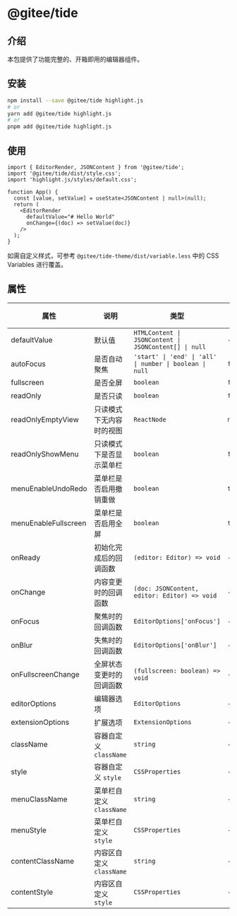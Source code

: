 # @gitee/tide

## 介绍

本包提供了功能完整的、开箱即用的编辑器组件。

## 安装

```bash
npm install --save @gitee/tide highlight.js
# or
yarn add @gitee/tide highlight.js
# or
pnpm add @gitee/tide highlight.js
```

## 使用

```tsx
import { EditorRender, JSONContent } from '@gitee/tide';
import '@gitee/tide/dist/style.css';
import 'highlight.js/styles/default.css';

function App() {
  const [value, setValue] = useState<JSONContent | null>(null);
  return (
    <EditorRender
      defaultValue="# Hello World"
      onChange={(doc) => setValue(doc)}
    />
  );
}
```

如需自定义样式，可参考 `@gitee/tide-theme/dist/variable.less` 中的 CSS Variables 进行覆盖。

## 属性

| 属性                 | 说明                     | 类型                                                     | 默认值  |
| -------------------- | ------------------------ | -------------------------------------------------------- | ------- |
| defaultValue         | 默认值                   | `HTMLContent \| JSONContent \| JSONContent[] \| null`    | -       |
| autoFocus            | 是否自动聚焦             | `'start' \| 'end' \| 'all' \| number \| boolean \| null` | `false` |
| fullscreen           | 是否全屏                 | `boolean`                                                | `false` |
| readOnly             | 是否只读                 | `boolean`                                                | `false` |
| readOnlyEmptyView    | 只读模式下无内容时的视图 | `ReactNode`                                              | `null`  |
| readOnlyShowMenu     | 只读模式下是否显示菜单栏 | `boolean`                                                | `false` |
| menuEnableUndoRedo   | 菜单栏是否启用撤销重做   | `boolean`                                                | `true`  |
| menuEnableFullscreen | 菜单栏是否启用全屏       | `boolean`                                                | `true`  |
| onReady              | 初始化完成后的回调函数   | `(editor: Editor) => void`                               | -       |
| onChange             | 内容变更时的回调函数     | `(doc: JSONContent, editor: Editor) => void`             | -       |
| onFocus              | 聚焦时的回调函数         | `EditorOptions['onFocus']`                               | -       |
| onBlur               | 失焦时的回调函数         | `EditorOptions['onBlur']`                                | -       |
| onFullscreenChange   | 全屏状态变更时的回调函数 | `(fullscreen: boolean) => void`                          | -       |
| editorOptions        | 编辑器选项               | `EditorOptions`                                          | -       |
| extensionOptions     | 扩展选项                 | `ExtensionOptions`                                       | -       |
| className            | 容器自定义 `className`   | `string`                                                 | -       |
| style                | 容器自定义 `style`       | `CSSProperties`                                          | -       |
| menuClassName        | 菜单栏自定义 `className` | `string`                                                 | -       |
| menuStyle            | 菜单栏自定义 `style`     | `CSSProperties`                                          | -       |
| contentClassName     | 内容区自定义 `className` | `string`                                                 | -       |
| contentStyle         | 内容区自定义 `style`     | `CSSProperties`                                          | -       |
